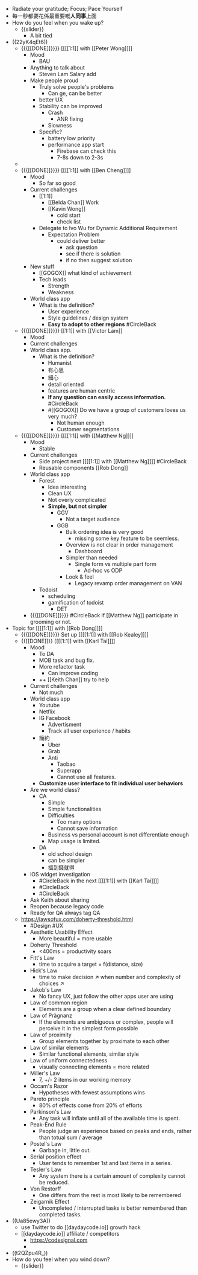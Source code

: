 - Radiate your gratitude; Focus; Pace Yourself
- 每一秒都要花係最重要嘅**人同事**上面
- How do you feel when you wake up?
    - {{slider}}
        - A bit tied
- ((22yK4qEt6))
    - {{{[[DONE]]}}}} [[[[1:1]] with [[Peter Wong]]]]
        - Mood
            - BAU
        - Anything to talk about
            - Steven Lam Salary add
        - Make people proud
            - Truly solve people's problems
                - Can ge, can be better
            - better UX
            - Stability can be improved
                - Crash
                    - ANR fixing 
                - Slowness
            - Specific?
                - battery low priority
                - performance app start
                    - Firebase can check this
                    - 7-8s down to 2-3s
    - 
    - {{{[[DONE]]}}}} [[[[1:1]] with [[Ben Cheng]]]]
        - Mood
            - So far so good
        - Current challenges
            - [[1:1]]
                - [[Belda Chan]] Work
                - [[Kavin Wong]]
                    - cold start
                    - check list
            - Delegate to Ivo Wu for Dynamic Additional Requirement
                - Expectation Problem
                    - could deliver better
                        - ask question
                        - see if there is solution
                        - if no then suggest solution
        - New stuff
            - [[GOGOX]] what kind of achievement
            - Tech leads
                - Strength
                - Weakness
        - World class app
            - What is the definition?
                - User experience
                - Style guidelines / design system
                - **Easy to adopt to other regions** #CircleBack
    - {{{[[DONE]]}}}} [[1:1]] with [[Victor Lam]]
        - Mood
        - Current challenges
        - World class app.
            - What is the definition?
                - Humanist
                - 有心思
                - 細心
                - detail oriented
                - features are human centric
                - **If any question can easily access information.** #CircleBack
                - #[[GOGOX]] Do we have a group of customers loves us very much?
                    - Not human enough
                    - Customer segmentations
    - {{{[[DONE]]}}}} [[[[1:1]] with [[Matthew Ng]]]] 
        - Mood
            - Stable
        - Current challenges
            - Side project next [[[[1:1]] with [[Matthew Ng]]]] #CircleBack
            - Reusable components [[Rob Dong]]
        - World class app
            - Forest
                - Idea interesting
                - Clean UX
                - Not overly complicated
                - **Simple, but not simpler**
                    - GGV
                        - Not a target audience
                    - GGB
                        - Bulk ordering idea is very good
                            - missing some key feature to be seemless.
                        - Overview is not clear in order management
                            - Dashboard
                        - Simpler than needed
                            - Single form vs multiple part form
                                - Ad-hoc vs ODP
                        - Look & feel
                            - Legacy revamp order management on VAN
            - Todoist
                - scheduling
                - gamification of todoist
                    - DET
        - {{{[[DONE]]}}}} #CircleBack if [[Matthew Ng]] participate in grooming or not. 
- Topic for [[[[1:1]] with [[Rob Dong]]]]
    - {{{[[DONE]]}}}} Set up [[[[1:1]] with [[Rob Kealey]]]]
    - {{[[DONE]]}} [[[[1:1]] with [[Karl Tai]]]]
        - Mood
            - To DA
            - MOB task and bug fix.
            - More refactor task
                - Can improve coding
            - ++ [[Keith Chan]] try to help 
        - Current challenges
            - Not much
        - World class app
            - Youtube
            - Netflix
            - IG Facebook
                - Advertisment
                - Track all user experience / habits
            - 簡約
                - Uber
                - Grab
                - Anti
                    - Taobao
                    - Superapp
                    - Cannot use all features.
            - **Customize user interface to fit individual user behaviors**
        - Are we world class?
            - CA
                - Simple
                - Simple functionalities
                - Difficulties
                    - Too many options
                    - Cannot save information
                - Business vs personal account is not differentiate enough
                - Map usage is limited.
            - DA
                - old school design
                - can be simpler
                - 搵到錢就得
        - iOS widget investigation
            - #CircleBack in the next [[[[1:1]] with [[Karl Tai]]]]
            - #CircleBack
            - #CircleBack
        - Ask Keith about sharing
        - Reopen because legacy code
        - Ready for QA always tag QA
    - https://lawsofux.com/doherty-threshold.html
        - #Design #UX
        - Aesthetic Usability Effect
            - More beautiful = more usable
        - Doherty Threshold
            - <400ms = productivity soars
        - Fitt's Law
            - time to acquire a target = f(distance, size)
        - Hick's Law
            - time to make decision ↗️ when number and complexity of choices ↗️
        - Jakob's Law
            - No fancy UX, just follow the other apps user are using
        - Law of common region
            - Elements are a group when a clear defined boundary
        - Law of Prägnanz
            - If the elements are ambiguous or complex, people will perceive it in the simplest form possible
        - Law of proximity
            - Group elements together by proximate to each other
        - Law of similar elements
            - Similar functional elements, similar style
        - Law of uniform connectedness
            - visually connecting elements = more related
        - Miller's Law
            - 7, +/- 2 items in our working memory
        - Occam's Razor
            - Hypotheses with fewest assumptions wins
        - Pareto principle
            - 80% of effects come from 20% of efforts
        - Parkinson's Law
            - Any task will inflate until all of the available time is spent.
        - Peak-End Rule
            - People judge an experience based on peaks and ends, rather than totual sum / average
        - Postel's Law
            - Garbage in, little out.
        - Serial position effect
            - User tends to remember 1st and last items in a series.
        - Tesler's Law
            - Any system there is a certain amount of complexity cannot be reduced.
        - Von Restorff
            - One differs from the rest is most likely to be remembered
        - Zeigarnik Effect
            - Uncompleted / interrupted tasks is better remembered than completed tasks.
- ((Ua85ewy3A))
    - use Twitter to do [[daydaycode.io]] growth hack
    - [[daydaycode.io]] affiliate / competitors
        - https://codesignal.com
        - 
- ((t2QZpu4R_))
- How do you feel when you wind down?
    - {{slider}}
